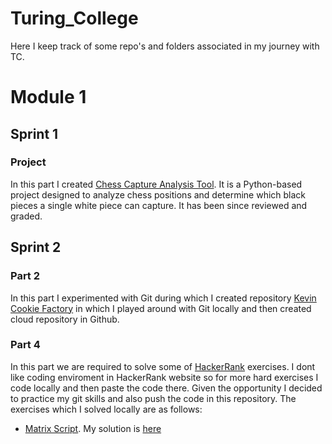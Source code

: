 # Turing_College

Here I keep track of some repo's and folders associated in my journey with TC.

# Module 1 

## Sprint 1

### Project
In this part I created [Chess Capture Analysis Tool](https://github.com/justsvykas/Turing_College/tree/main/module_1/sprint_1/part_6/project). It is a Python-based project designed to analyze chess positions and determine which black pieces a single white piece can capture. It has been since reviewed and graded.

## Sprint 2

### Part 2
In this part I experimented with Git during which I created repository [Kevin Cookie Factory](https://github.com/justsvykas/KevinCookieCompany) in which I played around with Git locally and then created cloud repository in Github.

### Part 4
In this part we are required to solve some of [HackerRank](https://www.hackerrank.com/) exercises. I dont like coding enviroment in HackerRank website so for more hard exercises I code locally and then paste the code there. Given the opportunity I decided to practice my git skills and also push the code in this repository. The exercises which I solved locally are as follows:

- [Matrix Script](https://www.hackerrank.com/challenges/matrix-script/problem). My solution is [here](https://github.com/justsvykas/Turing_College/tree/main/module_1/sprint_2/part_4/matrix_script)
